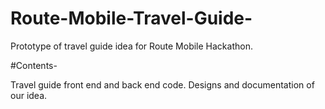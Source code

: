 # Route-Mobile-Travel-Guide-
Prototype of travel guide idea for Route Mobile Hackathon.

#Contents-

Travel guide front end and back end code.
Designs and documentation of our idea.
